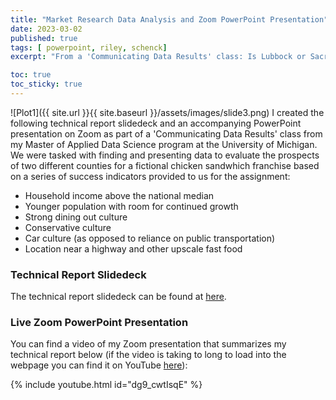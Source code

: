 ```yaml
---
title: "Market Research Data Analysis and Zoom PowerPoint Presentation"
date: 2023-03-02
published: true
tags: [ powerpoint, riley, schenck]
excerpt: "From a 'Communicating Data Results' class: Is Lubbock or Sacramento a better location for a new fast food restaurant?" 

toc: true
toc_sticky: true
---
```

![Plot1]({{ site.url }}{{ site.baseurl }}/assets/images/slide3.png)
I created the following technical report slidedeck and an accompanying PowerPoint presentation on Zoom as part of a 'Communicating Data Results' class from my Master of Applied Data Science program at the University of Michigan. We were tasked with finding and presenting data to evaluate the prospects of two different counties for a fictional chicken sandwhich franchise based on a series of success indicators provided to us for the assignment:

  - Household income above the national median
  - Younger population  with room for continued growth
  - Strong dining out culture 
  - Conservative culture
  - Car culture (as opposed to reliance on public transportation)
  - Location near a highway and other upscale fast food 

### Technical Report Slidedeck

The technical report slidedeck can be found at [here](https://docs.google.com/presentation/d/1ONRH9LRi2XdkFAUeXH-zILzOdMf6TWcvuiRZ21udx-g/edit?usp=sharing). 

### Live Zoom PowerPoint Presentation

You can find a video of my Zoom presentation that summarizes my technical report below (if the video is taking to long to load into the webpage you can find it on YouTube [here](https://www.youtube.com/watch?v=dg9_cwtIsqE&t=42s&ab_channel=RileySchenck)):

{% include youtube.html id="dg9_cwtIsqE" %}

